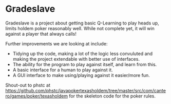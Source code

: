 # Gradeslave

Gradeslave is a project about getting basic Q-Learning to play heads up, limits holdem poker reasonably well. While not complete yet, it will win against a player that always calls!

Further improvements we are looking at include:
* Tidying up the code, making a lot of the logic less convuluted and making the project extendable with better use of interfaces.
* The ability for the program to play against itself, and learn from this.
* A basic interface for a human to play against it.
* A GUI interface to make using/playing against it easier/more fun.

Shout-out to phstc at https://github.com/phstc/javapokertexasholdem/tree/master/src/com/cantero/games/poker/texasholdem for the skeleton code for the poker rules.
